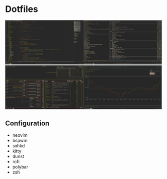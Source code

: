 # Dotfiles

![Background image](img/img0.png)
![Background image](img/img1.png)

## Configuration

+ neovim
+ bspwm
+ sxhkd
+ kitty
+ dunst
+ rofi
+ polybar
+ zsh
